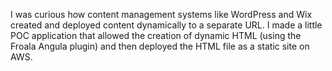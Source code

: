 I was curious how content management systems like WordPress and Wix created and deployed content dynamically to a separate URL. I made a little POC application that allowed the creation of dynamic HTML (using the Froala Angula plugin) and then deployed the HTML file as a static site on AWS.
